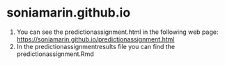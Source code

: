 # soniamarin.github.io
1. You can see the predictionassignment.html in the following web page: 
https://soniamarin.github.io/predictionassignment.html
2. In the predictionassignmentresults file you can find the predictionassignment.Rmd

